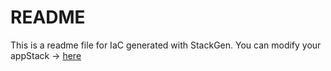 # README
This is a readme file for IaC generated with StackGen.
You can modify your appStack -> [here](http://main.dev.stackgen.com/appstacks/0a9de16f-102b-4783-a9f6-c10d0ff35be5)
